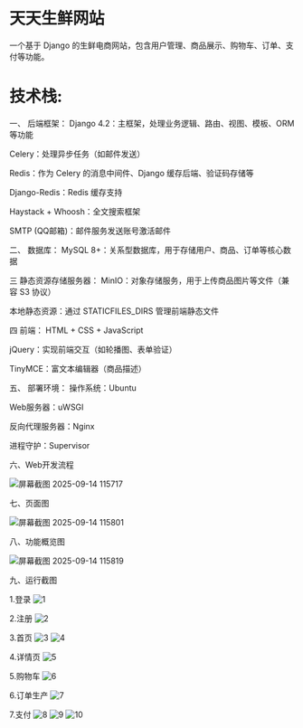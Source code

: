 # 天天生鲜网站
一个基于 Django 的生鲜电商网站，包含用户管理、商品展示、购物车、订单、支付等功能。

# 技术栈:
一、 后端框架：
Django 4.2：主框架，处理业务逻辑、路由、视图、模板、ORM 等功能

Celery：处理异步任务（如邮件发送）

Redis：作为 Celery 的消息中间件、Django 缓存后端、验证码存储等

Django-Redis：Redis 缓存支持

Haystack + Whoosh：全文搜索框架

SMTP (QQ邮箱)：邮件服务发送账号激活邮件

二、 数据库：
MySQL 8+：关系型数据库，用于存储用户、商品、订单等核心数据

三 静态资源存储服务器：
MinIO：对象存储服务，用于上传商品图片等文件（兼容 S3 协议）

本地静态资源：通过 STATICFILES_DIRS 管理前端静态文件

四 前端：
HTML + CSS + JavaScript

jQuery：实现前端交互（如轮播图、表单验证）

TinyMCE：富文本编辑器（商品描述）

五、 部署环境：
操作系统：Ubuntu

Web服务器：uWSGI

反向代理服务器：Nginx

进程守护：Supervisor


六、Web开发流程

![屏幕截图 2025-09-14 115717](https://github.com/user-attachments/assets/2059f7e9-000a-45a9-8ac6-d5958d95dbe0)

七、页面图

![屏幕截图 2025-09-14 115801](https://github.com/user-attachments/assets/ee78a67c-fb11-418b-a4b9-41226bd9a506)


八、功能概览图

![屏幕截图 2025-09-14 115819](https://github.com/user-attachments/assets/b2f20410-ee1d-425d-a265-1232c49297e3)


九、运行截图

1.登录
![1](https://github.com/user-attachments/assets/fc7ae92b-68a9-443c-a315-629c32bb0db9)

2.注册
![2](https://github.com/user-attachments/assets/f9d526e4-abd6-4030-84a0-c2eb1722ffa8)

3.首页
![3](https://github.com/user-attachments/assets/20824112-05dd-4b8e-980f-4940df50c53c)
![4](https://github.com/user-attachments/assets/bf038a4b-ce09-48d6-8d0a-165940adeb3d)

4.详情页
![5](https://github.com/user-attachments/assets/409a0d88-8fb5-4761-b8f4-0c0cd7589691)



5.购物车
![6](https://github.com/user-attachments/assets/d4c7c694-2abb-46b5-bf85-ec1379fd1e27)


6.订单生产
![7](https://github.com/user-attachments/assets/4fd60421-297c-4580-aa5a-d97c6410a56c)


7.支付
![8](https://github.com/user-attachments/assets/d9e323da-3071-4ea7-a492-42fd0f712a03)
![9](https://github.com/user-attachments/assets/c0a1db1c-bdbd-46a0-a200-692b37e49e06)
![10](https://github.com/user-attachments/assets/c2e0286e-2f20-4232-834f-010bc6ab2fd1)
